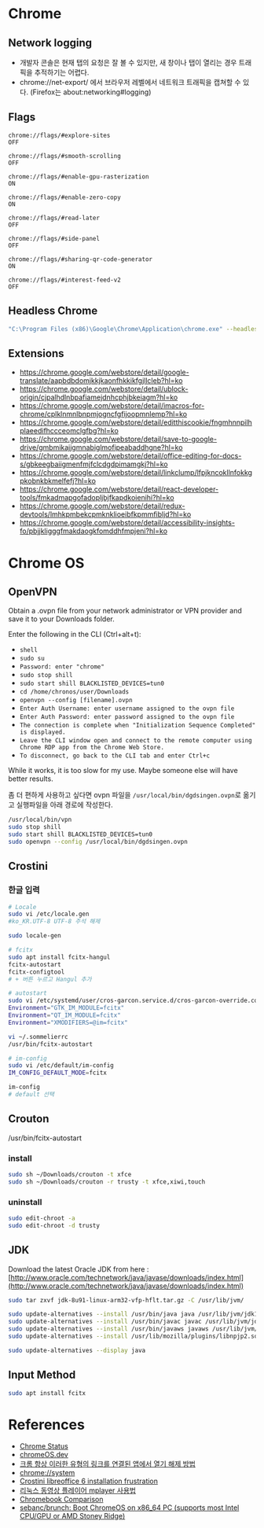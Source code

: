 # Chrome

## Network logging

- 개발자 콘솔은 현재 탭의 요청은 잘 볼 수 있지만, 새 창이나 탭이 열리는 경우 트래픽을 추적하기는 어렵다. 
- chrome://net-export/ 에서 브라우저 레벨에서 네트워크 트래픽을 캡쳐할 수 있다. (Firefox는 about:networking#logging)



## Flags

```
chrome://flags/#explore-sites
OFF

chrome://flags/#smooth-scrolling
OFF

chrome://flags/#enable-gpu-rasterization
ON

chrome://flags/#enable-zero-copy
ON

chrome://flags/#read-later
OFF

chrome://flags/#side-panel
OFF

chrome://flags/#sharing-qr-code-generator
ON

chrome://flags/#interest-feed-v2
OFF
```



## Headless Chrome

```sh
"C:\Program Files (x86)\Google\Chrome\Application\chrome.exe" --headless --no-sandbox --disable-setuid-sandbox --disable-gpu --hide-scrollbars --disable-web-security --print-to-pdf=C:\Users\dgdsi\Downloads\t.pdf --window-size=1280,15000 https://www.test.com
```



## Extensions

- https://chrome.google.com/webstore/detail/google-translate/aapbdbdomjkkjkaonfhkkikfgjllcleb?hl=ko
- https://chrome.google.com/webstore/detail/ublock-origin/cjpalhdlnbpafiamejdnhcphjbkeiagm?hl=ko
- https://chrome.google.com/webstore/detail/imacros-for-chrome/cplklnmnlbnpmjogncfgfijoopmnlemp?hl=ko
- https://chrome.google.com/webstore/detail/editthiscookie/fngmhnnpilhplaeedifhccceomclgfbg?hl=ko
- https://chrome.google.com/webstore/detail/save-to-google-drive/gmbmikajjgmnabiglmofipeabaddhgne?hl=ko
- https://chrome.google.com/webstore/detail/office-editing-for-docs-s/gbkeegbaiigmenfmjfclcdgdpimamgkj?hl=ko
- https://chrome.google.com/webstore/detail/linkclump/lfpjkncokllnfokkgpkobnkbkmelfefj?hl=ko
- https://chrome.google.com/webstore/detail/react-developer-tools/fmkadmapgofadopljbjfkapdkoienihi?hl=ko
- https://chrome.google.com/webstore/detail/redux-devtools/lmhkpmbekcpmknklioeibfkpmmfibljd?hl=ko
- https://chrome.google.com/webstore/detail/accessibility-insights-fo/pbjjkligggfmakdaogkfomddhfmpjeni?hl=ko



# Chrome OS

## OpenVPN

Obtain a .ovpn file from your network administrator or VPN provider and save it to your Downloads folder.

Enter the following in the CLI (Ctrl+alt+t):

- `shell`
- `sudo su`
- `Password: enter "chrome"`
- `sudo stop shill`
- `sudo start shill BLACKLISTED_DEVICES=tun0`
- `cd /home/chronos/user/Downloads`
- `openvpn --config [filename].ovpn`
- `Enter Auth Username: enter username assigned to the ovpn file`
- `Enter Auth Password: enter password assigned to the ovpn file`
- `The connection is complete when "Initialization Sequence Completed" is displayed.`
- `Leave the CLI window open and connect to the remote computer using Chrome RDP app from the Chrome Web Store.`
- `To disconnect, go back to the CLI tab and enter Ctrl+c`

While it works, it is too slow for my use. Maybe someone else will have better results.

좀 더 편하게 사용하고 싶다면 ovpn 파일을 `/usr/local/bin/dgdsingen.ovpn`로 옮기고 실행파일을 아래 경로에 작성한다.


```sh
/usr/local/bin/vpn
sudo stop shill
sudo start shill BLACKLISTED_DEVICES=tun0
sudo openvpn --config /usr/local/bin/dgdsingen.ovpn
```



## Crostini


### 한글 입력

```bash
# Locale
sudo vi /etc/locale.gen
#ko_KR.UTF-8 UTF-8 주석 해제

sudo locale-gen

# fcitx
sudo apt install fcitx-hangul
fcitx-autostart
fcitx-configtool
# + 버튼 누르고 Hangul 추가

# autostart
sudo vi /etc/systemd/user/cros-garcon.service.d/cros-garcon-override.conf
Environment="GTK_IM_MODULE=fcitx"
Environment="QT_IM_MODULE=fcitx"
Environment="XMODIFIERS=@im=fcitx"

vi ~/.sommelierrc
/usr/bin/fcitx-autostart

# im-config
sudo vi /etc/default/im-config
IM_CONFIG_DEFAULT_MODE=fcitx

im-config
# default 선택
```



## Crouton

/usr/bin/fcitx-autostart


### install


```sh
sudo sh ~/Downloads/crouton -t xfce
sudo sh ~/Downloads/crouton -r trusty -t xfce,xiwi,touch
```

### uninstall


```sh
sudo edit-chroot -a
sudo edit-chroot -d trusty
```

## JDK

Download the latest Oracle JDK from here : [http://www.oracle.com/technetwork/java/javase/downloads/index.html](http://www.oracle.com/technetwork/java/javase/downloads/index.html)


```sh
sudo tar zxvf jdk-8u91-linux-arm32-vfp-hflt.tar.gz -C /usr/lib/jvm/

sudo update-alternatives --install /usr/bin/java java /usr/lib/jvm/jdk1.8.0_91/bin/java 1081
sudo update-alternatives --install /usr/bin/javac javac /usr/lib/jvm/jdk1.8.0_91/bin/javac 1081
sudo update-alternatives --install /usr/bin/javaws javaws /usr/lib/jvm/jdk1.8.0_91/bin/javaws 1081
sudo update-alternatives --install /usr/lib/mozilla/plugins/libnpjp2.so libnpjp2.so /usr/lib/jvm/jdk1.8.0_91/jre/lib/amd64/libnpjp2.so 1081

sudo update-alternatives --display java
```

## Input Method


```sh
sudo apt install fcitx
```



# References

- [Chrome Status](https://www.chromestatus.com/features) 
- [chromeOS.dev](https://chromeos.dev/en) 
- [크롬 항상 이러한 유형의 링크를 연결된 앱에서 열기 해제 방법](http://www.inven.co.kr/mobile/board/powerbbs.php?come_idx=2152&my=chu&l=26780) 
- [chrome://system](chrome://system/) 
- [Crostini libreoffice 6 installation frustration](https://www.reddit.com/r/Crostini/comments/aie4zk/libreoffice_6_installation_frustration/een5j87/) 
- [리눅스 동영상 플레이어 mplayer 사용법](https://hiseon.me/linux/mplayer-tutorial/) 
- [Chromebook Comparison](https://www.starryhope.com/chromebooks/chromebook-comparison-chart/) 
- [sebanc/brunch: Boot ChromeOS on x86_64 PC (supports most Intel CPU/GPU or AMD Stoney Ridge)](https://github.com/sebanc/brunch) 
